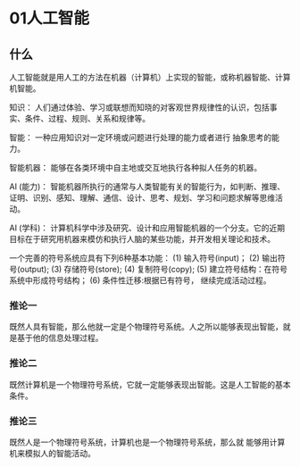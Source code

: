 # 01人工智能

## 什么

人工智能就是用人工的方法在机器（计算机）上实现的智能，或称机器智能、计算机智能。

知识： 人们通过体验、学习或联想而知晓的对客观世界规律性的认识，包括事实、条件、过程、规则、关系和规律等。

智能：  一种应用知识对一定环境或问题进行处理的能力或者进行 抽象思考的能力。

智能机器：    能够在各类环境中自主地或交互地执行各种拟人任务的机器。

AI (能力)：     智能机器所执行的通常与人类智能有关的智能行为，如判断、推理、证明、识别、感知、理解、通信、设计、思考、规划、学习和问题求解等思维活动。

AI (学科)：    计算机科学中涉及研究、设计和应用智能机器的一个分支。它的近期目标在于研究用机器来模仿和执行人脑的某些功能，并开发相关理论和技术。

一个完善的符号系统应具有下列6种基本功能：
  (1) 输入符号(input)；
  (2) 输出符号(output);
  (3) 存储符号(store);
  (4) 复制符号(copy);
  (5) 建立符号结构：在符号系统中形成符号结构；
  (6) 条件性迁移:根据已有符号， 继续完成活动过程。

### 推论一

既然人具有智能，那么他就一定是个物理符号系统。人之所以能够表现出智能，就是基于他的信息处理过程。

### 推论二

既然计算机是一个物理符号系统，它就一定能够表现出智能。这是人工智能的基本条件。

### 推论三

既然人是一个物理符号系统，计算机也是一个物理符号系统，那么就
能够用计算机来模拟人的智能活动。
